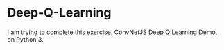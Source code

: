 # Deep-Q-Learning
I am trying to complete this exercise, ConvNetJS Deep Q Learning Demo, on Python 3. 
